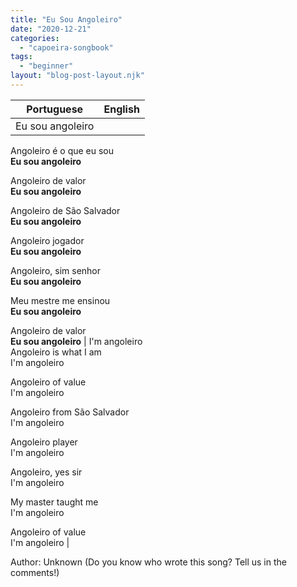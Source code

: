 ```yaml
---
title: "Eu Sou Angoleiro"
date: "2020-12-21"
categories: 
  - "capoeira-songbook"
tags: 
  - "beginner"
layout: "blog-post-layout.njk"
---
```


| Portuguese | English |
| --- | --- |
| Eu sou angoleiro  
Angoleiro é o que eu sou  
**Eu sou angoleiro**  
  
Angoleiro de valor  
**Eu sou angoleiro**  
  
Angoleiro de São Salvador  
**Eu sou angoleiro**  
  
Angoleiro jogador  
**Eu sou angoleiro**  
  
Angoleiro, sim senhor  
**Eu sou angoleiro**  
  
Meu mestre me ensinou  
**Eu sou angoleiro**  
  
Angoleiro de valor  
**Eu sou angoleiro** | I'm angoleiro  
Angoleiro is what I am  
I'm angoleiro  
  
Angoleiro of value  
I'm angoleiro  
  
Angoleiro from São Salvador  
I'm angoleiro  
  
Angoleiro player  
I'm angoleiro  
  
Angoleiro, yes sir  
I'm angoleiro  
  
My master taught me  
I'm angoleiro  
  
Angoleiro of value  
I'm angoleiro |

<figcaption>

Author: Unknown (Do you know who wrote this song? Tell us in the comments!)

</figcaption>
